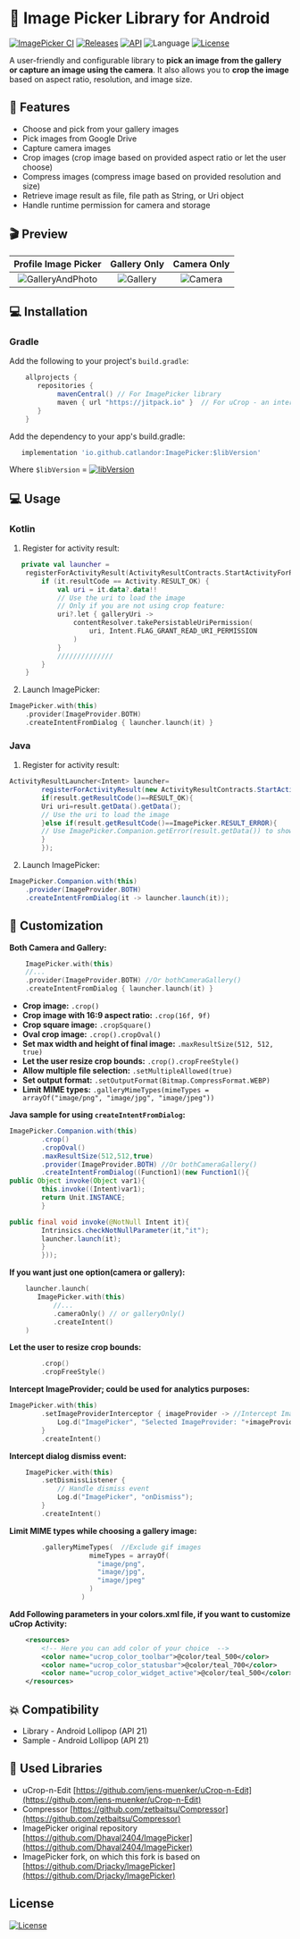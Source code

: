 # 📸 Image Picker Library for Android

[![ImagePicker CI](https://github.com/Catlandor/ImagePicker/actions/workflows/android.yml/badge.svg)](https://github.com/Catlandor/ImagePicker/actions/workflows/android.yml)
[![Releases](https://img.shields.io/github/release/catlandor/imagePicker/all.svg?style=flat-square)](https://github.com/catlandor/ImagePicker/releases)
[![API](https://img.shields.io/badge/API-21%2B-brightgreen.svg?style=flat)](https://android-arsenal.com/api?level=21)
![Language](https://img.shields.io/badge/language-Kotlin-orange.svg)
[![License](https://img.shields.io/badge/License-Apache_2.0-blue.svg)](https://opensource.org/licenses/Apache-2.0)

A user-friendly and configurable library to **pick an image from the gallery or capture an image using the camera**. It also allows you to **crop the image** based on aspect ratio, resolution, and image size.

## 👾 Features

- Choose and pick from your gallery images
- Pick images from Google Drive
- Capture camera images
- Crop images (crop image based on provided aspect ratio or let the user choose)
- Compress images (compress image based on provided resolution and size)
- Retrieve image result as file, file path as String, or Uri object
- Handle runtime permission for camera and storage

## 🎬 Preview


|            Profile Image Picker                |          Gallery Only          |          Camera Only         |
|:----------------------------------------------:|:------------------------------:|:----------------------------:|
| ![GalleryAndPhoto](images/GalleryAndPhoto.gif) | ![Gallery](images/Gallery.gif) | ![Camera](images/Camera.gif) |

## 💻 Installation


### Gradle

Add the following to your project's `build.gradle`:

```groovy
	allprojects {
	   repositories {
	      	mavenCentral() // For ImagePicker library
           	maven { url "https://jitpack.io" }  // For uCrop - an internal library
	   }
	}
```

Add the dependency to your app's build.gradle:

```groovy
   implementation 'io.github.catlandor:ImagePicker:$libVersion'
```

Where `$libVersion`
= [![libVersion](https://img.shields.io/github/release/catlandor/imagePicker/all.svg?style=flat-square)](https://github.com/catlandor/ImagePicker/releases)

## 💻 Usage

### Kotlin

1. Register for activity result:

```kotlin
   private val launcher =
    registerForActivityResult(ActivityResultContracts.StartActivityForResult()) {
        if (it.resultCode == Activity.RESULT_OK) {
            val uri = it.data?.data!!
            // Use the uri to load the image
            // Only if you are not using crop feature:
            uri?.let { galleryUri ->
                contentResolver.takePersistableUriPermission(
                    uri, Intent.FLAG_GRANT_READ_URI_PERMISSION
                )
            }
            //////////////
        }
    }
```

2. Launch ImagePicker:

```kotlin
ImagePicker.with(this)
    .provider(ImageProvider.BOTH)
    .createIntentFromDialog { launcher.launch(it) }
```

### Java

1. Register for activity result:

```java
ActivityResultLauncher<Intent> launcher=
        registerForActivityResult(new ActivityResultContracts.StartActivityForResult(),(ActivityResult result)->{
        if(result.getResultCode()==RESULT_OK){
        Uri uri=result.getData().getData();
        // Use the uri to load the image
        }else if(result.getResultCode()==ImagePicker.RESULT_ERROR){
        // Use ImagePicker.Companion.getError(result.getData()) to show an error
        }
        });
```

2. Launch ImagePicker:

```java
ImagePicker.Companion.with(this)
    .provider(ImageProvider.BOTH)
    .createIntentFromDialog(it -> launcher.launch(it));
```

## 🎨 Customization

**Both Camera and Gallery:**

```kotlin
    ImagePicker.with(this)
    //...
    .provider(ImageProvider.BOTH) //Or bothCameraGallery()
    .createIntentFromDialog { launcher.launch(it) }
```

- **Crop image:** `.crop()`
- **Crop image with 16:9 aspect ratio:** `.crop(16f, 9f)`
- **Crop square image:** `.cropSquare()`
- **Oval crop image:** `.crop().cropOval()`
- **Set max width and height of final image:** `.maxResultSize(512, 512, true)`
- **Let the user resize crop bounds:** `.crop().cropFreeStyle()`
- **Allow multiple file selection:** `.setMultipleAllowed(true)`
- **Set output format:** `.setOutputFormat(Bitmap.CompressFormat.WEBP)`
- **Limit MIME types:** `.galleryMimeTypes(mimeTypes = arrayOf("image/png", "image/jpg", "image/jpeg"))`


**Java sample for using `createIntentFromDialog`:**

```java
ImagePicker.Companion.with(this)
        .crop()
        .cropOval()
        .maxResultSize(512,512,true)
        .provider(ImageProvider.BOTH) //Or bothCameraGallery()
        .createIntentFromDialog((Function1)(new Function1(){
public Object invoke(Object var1){
        this.invoke((Intent)var1);
        return Unit.INSTANCE;
        }

public final void invoke(@NotNull Intent it){
        Intrinsics.checkNotNullParameter(it,"it");
        launcher.launch(it);
        }
        }));
```

**If you want just one option(camera or gallery):**

```kotlin
    launcher.launch(
       ImagePicker.with(this)
           //...
           .cameraOnly() // or galleryOnly()
           .createIntent()
    )
```

**Let the user to resize crop bounds:**

```kotlin
        .crop()                                                  
        .cropFreeStyle()
```

**Intercept ImageProvider; could be used for analytics purposes:**

```kotlin
ImagePicker.with(this)
        .setImageProviderInterceptor { imageProvider -> //Intercept ImageProvider
            Log.d("ImagePicker", "Selected ImageProvider: "+imageProvider.name)
        }
        .createIntent()
```

**Intercept dialog dismiss event:**

```kotlin
    ImagePicker.with(this)
    	.setDismissListener {
    		// Handle dismiss event
    		Log.d("ImagePicker", "onDismiss");
    	}
    	.createIntent()
```

**Limit MIME types while choosing a gallery image:**

```kotlin
        .galleryMimeTypes(  //Exclude gif images
                    mimeTypes = arrayOf(
                      "image/png",
                      "image/jpg",
                      "image/jpeg"
                    )
                  )
```

**Add Following parameters in your **colors.xml** file, if you want to customize uCrop Activity:**

```xml
    <resources>
        <!-- Here you can add color of your choice  -->
        <color name="ucrop_color_toolbar">@color/teal_500</color>
        <color name="ucrop_color_statusbar">@color/teal_700</color>
        <color name="ucrop_color_widget_active">@color/teal_500</color>
    </resources>
```

## 💥 Compatibility

  * Library - Android Lollipop (API 21)
  * Sample - Android Lollipop (API 21)

## 📃 Used Libraries
* uCrop-n-Edit [https://github.com/jens-muenker/uCrop-n-Edit](https://github.com/jens-muenker/uCrop-n-Edit)
* Compressor [https://github.com/zetbaitsu/Compressor](https://github.com/zetbaitsu/Compressor)
* ImagePicker original repository [https://github.com/Dhaval2404/ImagePicker](https://github.com/Dhaval2404/ImagePicker)
* ImagePicker fork, on which this fork is based on [https://github.com/Drjacky/ImagePicker](https://github.com/Drjacky/ImagePicker)

## License

[![License](https://img.shields.io/badge/License-Apache_2.0-blue.svg)](https://opensource.org/licenses/Apache-2.0)
